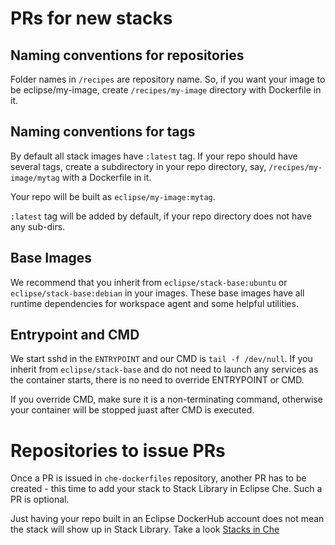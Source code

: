 # PRs for new stacks

## Naming conventions for repositories

Folder names in `/recipes` are repository name. So, if you want your image to be eclipse/my-image, create `/recipes/my-image` directory with Dockerfile in it.

## Naming conventions for tags

By default all stack images have `:latest` tag. If your repo should have several tags, create a subdirectory in your repo directory, say, `/recipes/my-image/mytag` with a Dockerfile in it.

Your repo will be built as `eclipse/my-image:mytag`.

`:latest` tag will be added by default, if your repo directory does not have any sub-dirs.

## Base Images

We recommend that you inherit from `eclipse/stack-base:ubuntu` or `eclipse/stack-base:debian` in your images. These base images have all runtime dependencies for workspace agent and some helpful utilities.

## Entrypoint and CMD

We start sshd in the `ENTRYPOINT` and our CMD is `tail -f /dev/null`. If you inherit from `eclipse/stack-base` and do not need to launch any services as the container starts, there is no need to override ENTRYPOINT or CMD.

If you override CMD, make sure it is a non-terminating command, otherwise your container will be stopped juast after CMD is executed.

# Repositories to issue PRs

Once a PR is issued in `che-dockerfiles` repository, another PR has to be created - this time to add your stack to Stack Library in Eclipse Che. Such a PR is optional.

Just having your repo built in an Eclipse DockerHub account does not mean the stack will show up in Stack Library. Take a look [Stacks in Che](https://github.com/eclipse/che/blob/master/ide/che-core-ide-stacks/src/main/resources/stacks.json)